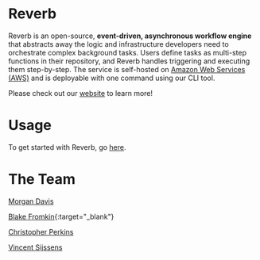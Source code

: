 # Reverb

Reverb is an open-source, **event-driven, asynchronous workflow engine** that abstracts away the logic and infrastructure developers need to orchestrate complex background tasks. Users define tasks as multi-step functions in their repository, and Reverb handles triggering and executing them step-by-step. The service is self-hosted on [Amazon Web Services (AWS)](https://aws.amazon.com/) and is deployable with one command using our CLI tool.

Please check out our [website](https://reverb-app.github.io) to learn more!

# Usage

To get started with Reverb, go [here](https://github.com/reverb-app/reverb).

# The Team

[Morgan Davis]()

[Blake Fromkin](https://blakefromkin.github.io/){:target="_blank"}

[Christopher Perkins]()

[Vincent Sijssens]()
